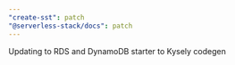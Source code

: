 ```yaml
---
"create-sst": patch
"@serverless-stack/docs": patch
---
```


Updating to RDS and DynamoDB starter to Kysely codegen
